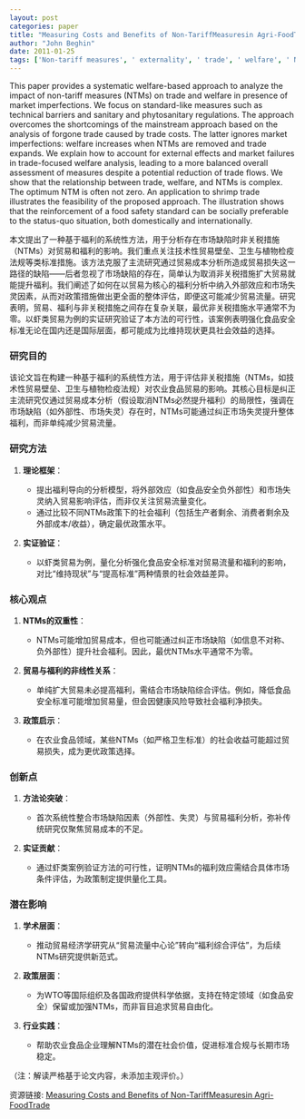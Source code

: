 ```yaml
---
layout: post
categories: paper
title: "Measuring Costs and Benefits of Non-TariffMeasuresin Agri-FoodTrade"
author: "John Beghin"
date: 2011-01-25
tags: ['Non-tariff measures', ' externality', ' trade', ' welfare', ' NTM']
---
```


This paper provides a systematic welfare-based approach to analyze the impact of non-tariff measures (NTMs) on trade and welfare in presence of market imperfections. We focus on standard-like measures such as technical barriers and sanitary and phytosanitary regulations. The approach overcomes the shortcomings of the mainstream approach based on the analysis of forgone trade caused by trade costs. The latter ignores market imperfections: welfare increases when NTMs are removed and trade expands. We explain how to account for external effects and market failures in trade-focused welfare analysis, leading to a more balanced overall assessment of measures despite a potential reduction of trade flows. We show that the relationship between trade, welfare, and NTMs is complex. The optimum NTM is often not zero. An application to shrimp trade illustrates the feasibility of the proposed approach. The illustration shows that the reinforcement of a food safety standard can be socially preferable to the status-quo situation, both domestically and internationally.

本文提出了一种基于福利的系统性方法，用于分析存在市场缺陷时非关税措施（NTMs）对贸易和福利的影响。我们重点关注技术性贸易壁垒、卫生与植物检疫法规等类标准措施。该方法克服了主流研究通过贸易成本分析所造成贸易损失这一路径的缺陷——后者忽视了市场缺陷的存在，简单认为取消非关税措施扩大贸易就能提升福利。我们阐述了如何在以贸易为核心的福利分析中纳入外部效应和市场失灵因素，从而对政策措施做出更全面的整体评估，即便这可能减少贸易流量。研究表明，贸易、福利与非关税措施之间存在复杂关联，最优非关税措施水平通常不为零。以虾类贸易为例的实证研究验证了本方法的可行性，该案例表明强化食品安全标准无论在国内还是国际层面，都可能成为比维持现状更具社会效益的选择。

### 研究目的  
该论文旨在构建一种基于福利的系统性方法，用于评估非关税措施（NTMs，如技术性贸易壁垒、卫生与植物检疫法规）对农业食品贸易的影响。其核心目标是纠正主流研究仅通过贸易成本分析（假设取消NTMs必然提升福利）的局限性，强调在市场缺陷（如外部性、市场失灵）存在时，NTMs可能通过纠正市场失灵提升整体福利，而非单纯减少贸易流量。

### 研究方法  
1. **理论框架**：  
   - 提出福利导向的分析模型，将外部效应（如食品安全负外部性）和市场失灵纳入贸易影响评估，而非仅关注贸易流量变化。  
   - 通过比较不同NTMs政策下的社会福利（包括生产者剩余、消费者剩余及外部成本/收益），确定最优政策水平。  

2. **实证验证**：  
   - 以虾类贸易为例，量化分析强化食品安全标准对贸易流量和福利的影响，对比“维持现状”与“提高标准”两种情景的社会效益差异。

### 核心观点  
1. **NTMs的双重性**：  
   - NTMs可能增加贸易成本，但也可能通过纠正市场缺陷（如信息不对称、负外部性）提升社会福利。因此，最优NTMs水平通常不为零。  

2. **贸易与福利的非线性关系**：  
   - 单纯扩大贸易未必提高福利，需结合市场缺陷综合评估。例如，降低食品安全标准可能增加贸易量，但会因健康风险导致社会福利净损失。  

3. **政策启示**：  
   - 在农业食品领域，某些NTMs（如严格卫生标准）的社会收益可能超过贸易损失，成为更优政策选择。

### 创新点  
1. **方法论突破**：  
   - 首次系统性整合市场缺陷因素（外部性、失灵）与贸易福利分析，弥补传统研究仅聚焦贸易成本的不足。  

2. **实证贡献**：  
   - 通过虾类案例验证方法的可行性，证明NTMs的福利效应需结合具体市场条件评估，为政策制定提供量化工具。

### 潜在影响  
1. **学术层面**：  
   - 推动贸易经济学研究从“贸易流量中心论”转向“福利综合评估”，为后续NTMs研究提供新范式。  

2. **政策层面**：  
   - 为WTO等国际组织及各国政府提供科学依据，支持在特定领域（如食品安全）保留或加强NTMs，而非盲目追求贸易自由化。  

3. **行业实践**：  
   - 帮助农业食品企业理解NTMs的潜在社会价值，促进标准合规与长期市场稳定。  

（注：解读严格基于论文内容，未添加主观评价。）

资源链接: [Measuring Costs and Benefits of Non-TariffMeasuresin Agri-FoodTrade](https://papers.ssrn.com/sol3/papers.cfm?abstract_id=1747107)
